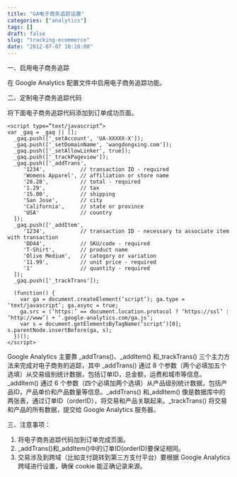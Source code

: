 ```yaml
---
title: "GA电子商务追踪设置"
categories: ["analytics"]
tags: []
draft: false
slug: "tracking-ecommerce"
date: "2012-07-07 10:10:00"
---
```


一、启用电子商务追踪

在 Google Analytics 配置文件中启用电子商务追踪功能。

二、定制电子商务追踪代码

将下面电子商务追踪代码添加到订单成功页面。

    <script type=”text/javascript”>
    var _gaq = _gaq || [];
      _gaq.push(['_setAccount', 'UA-XXXXX-X']); 
      _gaq.push(['_setDomainName', 'wangdongxing.com']);
      _gaq.push(['_setAllowLinker', true]);
      _gaq.push(['_trackPageview']);
      _gaq.push(['_addTrans',
         '1234',           // transaction ID - required
         'Womens Apparel', // affiliation or store name
         '28.28',          // total - required
         '1.29',           // tax
         '15.00',          // shipping
         'San Jose',       // city
         'California',     // state or province
         'USA'             // country
      ]);
      _gaq.push(['_addItem',
         '1234',           // transaction ID - necessary to associate item with transaction
         'DD44',           // SKU/code - required
         'T-Shirt',        // product name
         'Olive Medium',   // category or variation
         '11.99',          // unit price - required
         '1'               // quantity - required
      ]);
      _gaq.push(['_trackTrans']);
    
      (function() {
        var ga = document.createElement(‘script’); ga.type = ‘text/javascript’; ga.async = true;
        ga.src = (‘https:’ == document.location.protocol ? ‘https://ssl’ : ‘http://www’) + ‘.google-analytics.com/ga.js’;
        var s = document.getElementsByTagName(‘script’)[0]; s.parentNode.insertBefore(ga, s);
      })();
    </script>

Google Analytics 主要靠 _addTrans()、_addItem() 和_trackTrans() 三个主力方法来完成对电子商务的追踪，其中 _addTrans() 通过 8 个参数（两个必填加五个选填）从交易级别统计数据，包括订单ID，总金额，运费和城市等信息。_addItem() 通过 6 个参数（四个必填加两个选填）从产品级别统计数据，包括产品ID，产品单价和产品数量等信息。_addTrans() 和_addItem() 像是数据库中的两张表，通过订单ID（orderID），将交易和产品关联起来。_trackTrans() 将交易和产品的所有数据，提交给 Google Analytics 服务器。

三、注意事项：

1. 将电子商务追踪代码加到订单完成页面。
2. _addTrans()和_addItem()中的订单ID(orderID)要保证相同。
3. 交易涉及到跨域（比如支付跳转到第三方支付平台）要根据 Google Analytics 跨域进行设置，确保 cookie 能正确记录来源。

